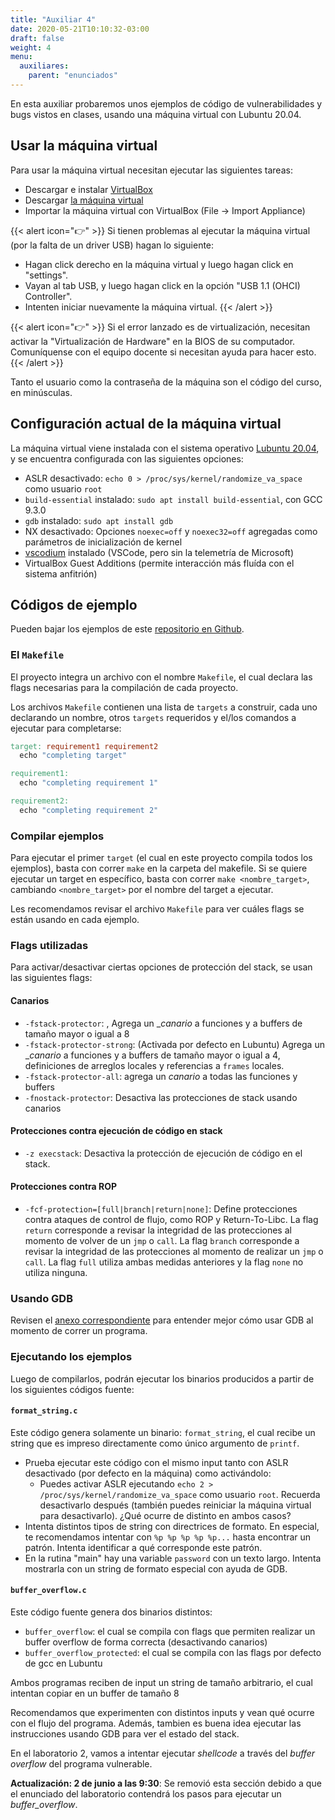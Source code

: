 ```yaml
---
title: "Auxiliar 4"
date: 2020-05-21T10:10:32-03:00
draft: false
weight: 4
menu:
  auxiliares:
    parent: "enunciados"
---
```


En esta auxiliar probaremos unos ejemplos de código de vulnerabilidades y bugs vistos en clases, usando una máquina virtual con Lubuntu 20.04.

## Usar la máquina virtual

Para usar la máquina virtual necesitan ejecutar las siguientes tareas:

* Descargar e instalar [VirtualBox](https://virtualbox.org)
* Descargar [la máquina virtual](https://drive.google.com/open?id=1W9Mz843KbC1PympEOwSzeER9FE-6DftR)
* Importar la máquina virtual con VirtualBox (File -> Import Appliance)

{{< alert icon="👉" >}}
Si tienen problemas al ejecutar la máquina virtual (por la falta de un driver USB) hagan lo siguiente:

 * Hagan click derecho en la máquina virtual y luego hagan click en "settings".
 * Vayan al tab USB, y luego hagan click en la opción "USB 1.1 (OHCI) Controller".
 * Intenten iniciar nuevamente la máquina virtual.
{{< /alert >}}

{{< alert icon="👉" >}}
Si el error lanzado es de virtualización, necesitan activar la "Virtualización de Hardware" en la BIOS de su computador. Comuníquense con el equipo docente si necesitan ayuda para hacer esto.
{{< /alert >}}


Tanto el usuario como la contraseña de la máquina son el código del curso, en minúsculas.


## Configuración actual de la máquina virtual

La máquina virtual viene instalada con el sistema operativo [Lubuntu 20.04](https://lubuntu.me), y se encuentra configurada con las siguientes opciones:

* ASLR desactivado: `echo 0 > /proc/sys/kernel/randomize_va_space` como usuario `root`
* `build-essential` instalado: `sudo apt install build-essential`, con GCC 9.3.0
* `gdb` instalado: `sudo apt install gdb`
* NX desactivado: Opciones `noexec=off` y `noexec32=off` agregadas como parámetros de inicialización de kernel 
* [vscodium](https://vscodium.com) instalado (VSCode, pero sin la telemetría de Microsoft)
* VirtualBox Guest Additions (permite interacción más fluída con el sistema anfitrión)

## Códigos de ejemplo

Pueden bajar los ejemplos de este [repositorio en Github](https://github.com/cc5312/cfexamples).

### El `Makefile`

El proyecto integra un archivo con el nombre `Makefile`, el cual declara las flags necesarias para la compilación de cada proyecto.

Los archivos `Makefile` contienen una lista de `targets` a construir, cada uno declarando un nombre, otros `targets` requeridos y el/los comandos a ejecutar para completarse:

```makefile
target: requirement1 requirement2
  echo "completing target"

requirement1:
  echo "completing requirement 1"

requirement2:
  echo "completing requirement 2"
```

### Compilar ejemplos

Para ejecutar el primer `target` (el cual en este proyecto compila todos los ejemplos), basta con correr `make` en la carpeta del makefile. Si se quiere ejecutar un target en específico, basta con correr `make <nombre_target>`, cambiando `<nombre_target>` por el nombre del target a ejecutar.

Les recomendamos revisar el archivo `Makefile` para ver cuáles flags se están usando en cada ejemplo.


### Flags utilizadas

Para activar/desactivar ciertas opciones de protección del stack, se usan las siguientes flags:

#### Canarios

* `-fstack-protector`: , Agrega un __canario_ a funciones y a buffers de tamaño mayor o igual a 8
* `-fstack-protector-strong`: (Activada por defecto en Lubuntu) Agrega un __canario_ a funciones y a buffers de tamaño mayor o igual a 4, definiciones de arreglos locales y referencias a `frames` locales.
* `-fstack-protector-all`: agrega un _canario_ a todas las funciones y buffers
* `-fnostack-protector`: Desactiva las protecciones de stack usando canarios


#### Protecciones contra ejecución de código en stack

* `-z execstack`: Desactiva la protección de ejecución de código en el stack.

#### Protecciones contra ROP

* `-fcf-protection=[full|branch|return|none]`: Define protecciones contra ataques de control de flujo, como ROP y Return-To-Libc. La flag `return` corresponde a revisar la integridad de las protecciones al momento de volver de un `jmp` o `call`. La flag `branch` corresponde a revisar la integridad de las protecciones al momento de realizar un `jmp` o `call`. La flag `full` utiliza ambas medidas anteriores y la flag `none` no utiliza ninguna.

### Usando GDB

Revisen el [anexo correspondiente](../../anexos/gdb) para entender mejor cómo usar GDB al momento de correr un programa.

### Ejecutando los ejemplos

Luego de compilarlos, podrán ejecutar los binarios producidos a partir de los siguientes códigos fuente:

#### `format_string.c`

Este código genera solamente un binario: `format_string`, el cual recibe un string que es impreso directamente como único argumento de `printf`.

* Prueba ejecutar este código con el mismo input tanto con ASLR desactivado (por defecto en la máquina) como activándolo:
  * Puedes activar ASLR ejecutando `echo 2 > /proc/sys/kernel/randomize_va_space` como usuario `root`. Recuerda desactivarlo después (también puedes reiniciar la máquina virtual para desactivarlo). ¿Qué ocurre de distinto en ambos casos?
* Intenta distintos tipos de string con directrices de formato. En especial, te recomendamos intentar con `%p %p %p %p %p...` hasta encontrar un patrón. Intenta identificar a qué corresponde este patrón.
* En la rutina "main" hay una variable `password` con un texto largo. Intenta mostrarla con un string de formato especial con ayuda de GDB.

#### `buffer_overflow.c`

Este código fuente genera dos binarios distintos: 

* `buffer_overflow`: el cual se compila con flags que permiten realizar un buffer overflow de forma correcta (desactivando canarios)
* `buffer_overflow_protected`: el cual se compila con las flags por defecto de gcc en Lubuntu

Ambos programas reciben de input un string de tamaño arbitrario, el cual intentan copiar en un buffer de tamaño 8

Recomendamos que experimenten con distintos inputs y vean qué ocurre con el flujo del programa. Además, tambien es buena idea ejecutar las instrucciones usando GDB para ver el estado del stack.

En el laboratorio 2, vamos a intentar ejecutar _shellcode_ a través del _buffer overflow_ del programa vulnerable.

**Actualización: 2 de junio a las 9:30**: Se removió esta sección debido a que el enunciado del laboratorio contendrá los pasos para ejecutar un *buffer_overflow*.